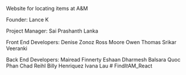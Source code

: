 Website for locating items at A&amp;M

Founder: 
Lance K

Project Manager: 
Sai Prashanth Lanka

Front End Developers:
Denise Zonoz
Ross Moore
Owen Thomas
Srikar Veeranki


Back End Developers:
Mairead Finnerty
Eshaan Dharmesh Balsara
Quoc Phan
Chad Reihl
Billy Henriquez
Ivana Lau
#   F i n d _ I t _ A M _ R e a c t 
 
 